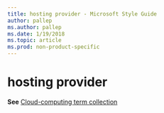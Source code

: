 ```yaml
---
title: hosting provider - Microsoft Style Guide
author: pallep
ms.author: pallep
ms.date: 1/19/2018
ms.topic: article
ms.prod: non-product-specific
---
```


# hosting provider

**See** [Cloud-computing term collection](/style-guide/a-z-word-list-term-collections/term-collections/cloud-computing-terms)
